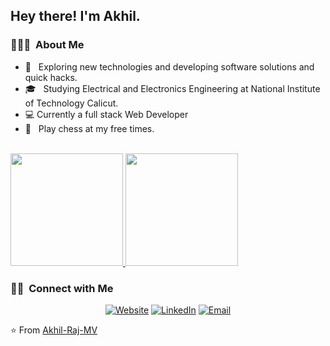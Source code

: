 <h2> Hey there! I'm Akhil.</h2>

<h3> 👨🏻‍💻 &nbsp;About Me </h3>

- 🤔 &nbsp; Exploring new technologies and developing software solutions and quick hacks.
- 🎓 &nbsp; Studying Electrical and Electronics Engineering at National Institute of Technology Calicut.
- :computer:  Currently a full stack Web Developer
- 🌱 &nbsp; Play chess at my free times.



<br/>

<a href="https://github.com/Akhil-Raj-MV">
  <img height="180em" src="https://github-readme-stats.vercel.app/api?username=Akhil-Raj-MV&theme=buefy&show_icons=true" />
  <img height="180em" src="https://github-readme-stats.vercel.app/api/top-langs/?username=Akhil-Raj-MV&theme=buefy&layout=compact" />
</a>

<br/>

<h3> 🤝🏻 &nbsp;Connect with Me </h3>

<p align="center">
<a href="https://portfolio-akhil-raj-mv.vercel.app/"><img alt="Website" src="https://img.shields.io/badge/Website-www.akhilraj.com-blue?style=flat-square&logo=google-chrome"></a>
<a href="https://www.linkedin.com/in/akhil-raj/"><img alt="LinkedIn" src="https://img.shields.io/badge/LinkedIn-Akhil-blue?style=flat-square&logo=linkedin"></a>
<a href="mailto:108akhilraj@gmail.com"><img alt="Email" src="https://img.shields.io/badge/Email-108akhilraj@gmail.com-blue?style=flat-square&logo=gmail"></a>
</p>

⭐️ From [Akhil-Raj-MV](https://github.com/Akhil-Raj-MV)
